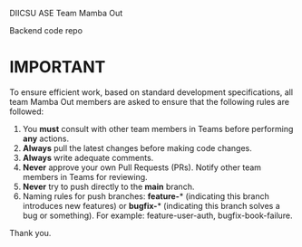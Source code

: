DIICSU ASE Team Mamba Out

Backend code repo

# IMPORTANT
To ensure efficient work, based on standard development specifications, all team Mamba Out members are asked to ensure that the following rules are followed:

1. You **must** consult with other team members in Teams before performing **any** actions.
2. **Always** pull the latest changes before making code changes.
3. **Always** write adequate comments.
4. **Never** approve your own Pull Requests (PRs). Notify other team members in Teams for reviewing.
5. **Never** try to push directly to the **main** branch.
6. Naming rules for push branches: **feature-*** (indicating this branch introduces new features) or **bugfix-*** (indicating this branch solves a bug or something). For example: feature-user-auth, bugfix-book-failure.

Thank you.
